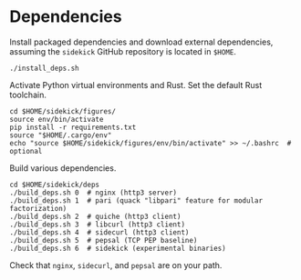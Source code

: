 # Dependencies

Install packaged dependencies and download external dependencies, assuming
the `sidekick` GitHub repository is located in `$HOME`.

```
./install_deps.sh
```

Activate Python virtual environments and Rust. Set the default Rust toolchain.

```
cd $HOME/sidekick/figures/
source env/bin/activate
pip install -r requirements.txt
source "$HOME/.cargo/env"
echo "source $HOME/sidekick/figures/env/bin/activate" >> ~/.bashrc  # optional
```

Build various dependencies.

```
cd $HOME/sidekick/deps
./build_deps.sh 0  # nginx (http3 server)
./build_deps.sh 1  # pari (quack "libpari" feature for modular factorization)
./build_deps.sh 2  # quiche (http3 client)
./build_deps.sh 3  # libcurl (http3 client)
./build_deps.sh 4  # sidecurl (http3 client)
./build_deps.sh 5  # pepsal (TCP PEP baseline)
./build_deps.sh 6  # sidekick (experimental binaries)
```

Check that `nginx`, `sidecurl`, and `pepsal` are on your path.

